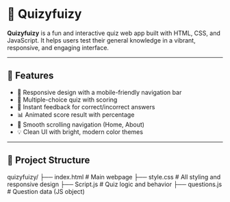 # 🎯 Quizyfuizy

**Quizyfuizy** is a fun and interactive quiz web app built with HTML, CSS, and JavaScript. It helps users test their general knowledge in a vibrant, responsive, and engaging interface.

---

## 🚀 Features

- 🔹 Responsive design with a mobile-friendly navigation bar
- 🧠 Multiple-choice quiz with scoring
- 🎯 Instant feedback for correct/incorrect answers
- 📊 Animated score result with percentage
- 📱 Smooth scrolling navigation (Home, About)
- 💡 Clean UI with bright, modern color themes

---

## 📁 Project Structure

quizyfuizy/
├── index.html # Main webpage
├── style.css # All styling and responsive design
├── Script.js # Quiz logic and behavior
├── questions.js # Question data (JS object)
